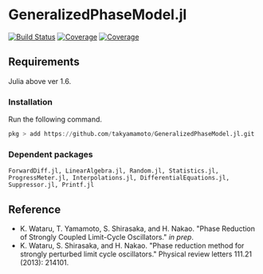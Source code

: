 # GeneralizedPhaseModel.jl

[![Build Status](https://travis-ci.com/takyamamoto/GeneralizedPhaseModel.jl.svg?branch=main)](https://travis-ci.com/takyamamoto/GeneralizedPhaseModel.jl)
[![Coverage](https://codecov.io/gh/takyamamoto/GeneralizedPhaseModel.jl/branch/main/graph/badge.svg)](https://codecov.io/gh/takyamamoto/GeneralizedPhaseModel.jl)
[![Coverage](https://coveralls.io/repos/github/takyamamoto/GeneralizedPhaseModel.jl/badge.svg?branch=main)](https://coveralls.io/github/takyamamoto/GeneralizedPhaseModel.jl?branch=main)

## Requirements
Julia above ver 1.6. 

### Installation
Run the following command. 
```julia
pkg > add https://github.com/takyamamoto/GeneralizedPhaseModel.jl.git
```

### Dependent packages 
```
ForwardDiff.jl, LinearAlgebra.jl, Random.jl, Statistics.jl, ProgressMeter.jl, Interpolations.jl, DifferentialEquations.jl, Suppressor.jl, Printf.jl
```

## Reference
- K. Wataru, T. Yamamoto, S. Shirasaka, and H. Nakao. "Phase Reduction of Strongly Coupled Limit-Cycle Oscillators." *in prep*.
- K. Wataru, S. Shirasaka, and H. Nakao. "Phase reduction method for strongly perturbed limit cycle oscillators." Physical review letters 111.21 (2013): 214101.

